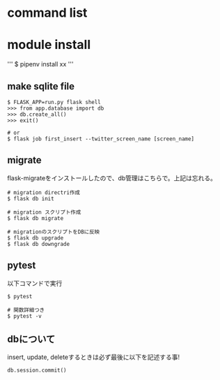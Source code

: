 # command list

# module install
'''
$ pipenv install xx
'''

## make sqlite file
```
$ FLASK_APP=run.py flask shell
>>> from app.database import db
>>> db.create_all()
>>> exit()

# or
$ flask job first_insert --twitter_screen_name [screen_name]
```

## migrate
flask-migrateをインストールしたので、db管理はこちらで。上記は忘れる。
```
# migration directri作成
$ flask db init

# migration スクリプト作成
$ flask db migrate

# migrationのスクリプトをDBに反映
$ flask db upgrade
$ flask db downgrade
```

## pytest
以下コマンドで実行
```
$ pytest

# 関数詳細つき
$ pytest -v
```

## dbについて
insert, update, deleteするときは必ず最後に以下を記述する事!
```
db.session.commit()
```
